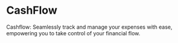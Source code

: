 # CashFlow
 Cashflow: Seamlessly track and manage your expenses with ease, empowering you to take control of your financial flow.

